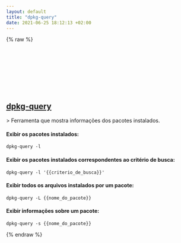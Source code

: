 ```yaml
---
layout: default
title: "dpkg-query"
date: 2021-06-25 18:12:13 +02:00
---
```

{% raw %}
<h2 id="dpkg-query">
  <a href="/pt_br/linux/dpkg-query.html">dpkg-query</a> <a href="#dpkg-query"><svg class="icon">
    <use href="/assets/images/unicode_sprite.svg#link" />
  </svg></a>
</h2>
> Ferramenta que mostra informações dos pacotes instalados.

#### Exibir os pacotes instalados:
```shell
dpkg-query -l
```
#### Exibir os pacotes instalados correspondentes ao critério de busca:
```shell
dpkg-query -l '{{criterio_de_busca}}'
```
#### Exibir todos os arquivos instalados por um pacote:
```shell
dpkg-query -L {{nome_do_pacote}}
```
#### Exibir informações sobre um pacote:
```shell
dpkg-query -s {{nome_do_pacote}}
```
{% endraw %}